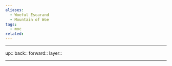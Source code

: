 ```yaml
---
aliases:
  - Woeful Escarand
  - Mountain of Woe
tags:
  - moc
related:
---
```


***

up:: 
back:: 
forward:: 
layer:: 

***
